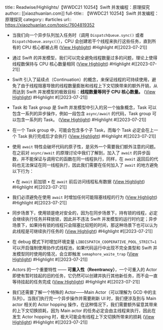 title:: Readwise/Highlights/【WWDC21 10254】Swift 并发编程：原理探究
author:: [[xiaozhuanlan.com]]
full-title:: 【WWDC21 10254】Swift 并发编程：原理探究
category:: #articles
url:: https://xiaozhuanlan.com/topic/7604819352
- 当我们向一个异步队列加入任务时（调用 `DispatchQueue.sync()` 或者 `DispatchQueue.asnyc()`），CPU 会创建若干个线程来执行这些任务，直到所有的 CPU 核心都被占用 ([View Highlight](https://read.readwise.io/read/01h5vr36dpdnynn918dbht9agt)) #Highlight #[[2023-07-21]]
- 通过 Swift 的并发模型，我们可以完全避免线程数量过多的问题，理论上使得线程数保持与 CPU 核心数量相同 ([View Highlight](https://read.readwise.io/read/01h5vr3ynb28djkt2rw2hnzwxs)) #Highlight #[[2023-07-21]]
- Swift 引入了延续点（Continuation）的概念，来保证线程的可持续使用，避免了由于线程阻塞导致的线程数量膨胀和线程上下文切换带来的额外开销，从而达到 Swift 并发模型的极致目标：**线程数量等同于 CPU 核心数量。** ([View Highlight](https://read.readwise.io/read/01h5vr5nq4xkr6mda8d7gw6qmv)) #Highlight #[[2023-07-21]]
- Task 和 Task group 是 Swift 并发模型中引入的另一个抽象概念，Task 可以包含一系列的异步操作，例如一段包含 `async/await` 的代码，Task group 可以包含一系列的 Task。 ([View Highlight](https://read.readwise.io/read/01h5vr5zv254jw07wkn5jj08x3)) #Highlight #[[2023-07-21]]
- 在一个 Task group 中，可能会包含多个子 Task，而每个 Task 必定会在上一个 Task 执行完成后才会执行 ([View Highlight](https://read.readwise.io/read/01h5vr6ewz6pktg8s6ra6xwatp)) #Highlight #[[2023-07-21]]
- 使用 `await` 特性会破坏代码的原子性，是另外一个需要我们额外注意的问题。在之前对 `async/await` 的原理讨论中我们了解到，加入了 `await` 的异步函数，并不能保证与调用它的函数在同一线程执行，同样，在 `await` 返回后的代码也无法保证在同一线程执行，因此我们需要在任何加入了 `await` 的地方避免以下行为：
  
  •   在 `await` 前加锁
  •   在 `await` 前后访问线程私有数据 ([View Highlight](https://read.readwise.io/read/01h5vra9yj4wh9fzp4vsfz7sxq)) #Highlight #[[2023-07-21]]
- 我们必须避免在使用 `await` 时增加任何可能阻塞线程的行为 ([View Highlight](https://read.readwise.io/read/01h5vrapkbqphf955rbsdsexdw)) #Highlight #[[2023-07-21]]
- 同步场景下，使用锁是绝对安全的，因为在同步场景下，持有锁的线程，必定会继续执行任务并释放锁，因此并不违法 Swift 并发模型的运行时约定；异步场景下，如果持有锁的线程只会阻塞比较短的时间，那这种场景下也可以认为此线程是可继续执行任务的 ([View Highlight](https://read.readwise.io/read/01h5vrbx42x8eqdz005n1hp0br)) #Highlight #[[2023-07-21]]
- 在 debug 模式下时增加环境变量 `LIBDISPATCH_COOPERATIVE_POOL_STRICT=1` 可以开启强制使用协作式线程池，如果代码运行中出现不完全类型和 Swift 并发模型同时使用的情况，会立即触发 `semaphore_waite_trap` ([View Highlight](https://read.readwise.io/read/01h5vrcaremvh7ypqjxnxhr24k)) #Highlight #[[2023-07-21]]
- Actors 的一个重要特性 —— **可重入性（Reentrancy）**，一个可重入的 Actor 即使有暂时挂起的旧的任务，它仍然可以创建并执行其他新任务，而不会一直等待挂起的任务完成 ([View Highlight](https://read.readwise.io/read/01h5vrex1qttdk0d65qw6ncan7)) #Highlight #[[2023-07-21]]
- 我们还需要了解一个特殊的 Actor——Main Actor（可以理解为 GCD 中的主队列）。当我们执行完一个异步操作并需要刷新 UI 时，我们便涉及到与 Main actor 相关的 Actor hopping 操作，在这种情况下，我们需要额外留意其带来的上下文切换损耗，因为 Main actor 的任务必定会由主线程来执行，因此在发生 Actor hopping 时，极大可能会有线程上下文切换所带来的损耗 ([View Highlight](https://read.readwise.io/read/01h5vrg5bvssymw5vj8b1j3x0e)) #Highlight #[[2023-07-21]]